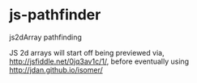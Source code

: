 # js-pathfinder
js2dArray pathfinding


JS 2d arrays will start off being previewed via, http://jsfiddle.net/0jq3av1c/1/, before eventually using http://jdan.github.io/isomer/
